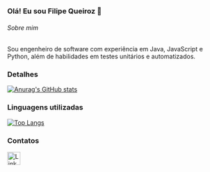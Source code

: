 ### Olá! Eu sou Filipe Queiroz 👋

###### Sobre mim
Sou engenheiro de software com experiência em Java, JavaScript e Python, além de habilidades em testes unitários e automatizados.


### Detalhes

[![Anurag's GitHub stats](https://github-readme-stats.vercel.app/api?username=Filipe-Queiroz&show_icons=true&theme=dark)](https://github.com/anuraghazra/github-readme-stats)

### Linguagens utilizadas

[![Top Langs](https://github-readme-stats.vercel.app/api/top-langs/?username=Filipe-Queiroz&layout=compact)](https://github.com/anuraghazra/github-readme-stats)

### Contatos

[<img src='https://img.shields.io/badge/LinkedIn-0077B5?style=for-the-badge&logo=linkedin&logoColor=white' alt='Linkedin' height='30'>](https://www.linkedin.com/in/pedrobrocaldi/)
